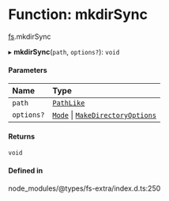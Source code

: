 # Function: mkdirSync

[fs](../modules/fs.md).mkdirSync

▸ **mkdirSync**(`path`, `options?`): `void`

#### Parameters

| Name | Type |
| :------ | :------ |
| `path` | [`PathLike`](../types/fs.PathLike.md) |
| `options?` | [`Mode`](../types/fs.Mode.md) \| [`MakeDirectoryOptions`](../interfaces/fs.MakeDirectoryOptions.md) |

#### Returns

`void`

#### Defined in

node_modules/@types/fs-extra/index.d.ts:250
